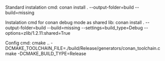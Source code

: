 Standard instalation cmd:
conan install . --output-folder=build --build=missing

Instalation cmd for conan debug mode as shared lib:
conan install . --output-folder=build --build=missing --settings=build_type=Debug --options=zlib/1.2.11:shared=True

Config cmd:
cmake .. -DCMAKE_TOOLCHAIN_FILE=./build/Release/generators/conan_toolchain.cmake -DCMAKE_BUILD_TYPE=Release
